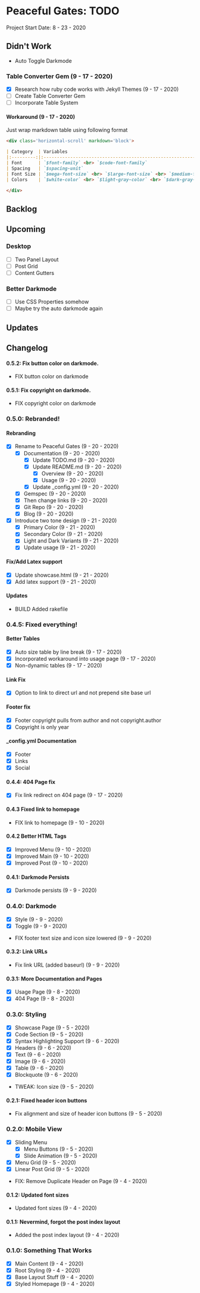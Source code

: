 Peaceful Gates: TODO
====================================================================
Project Start Date: 8 - 23 - 2020

Didn't Work
--------------------------------------------------------------------

- Auto Toggle Darkmode 

### Table Converter Gem (9 - 17 - 2020)

- [x] Research how ruby code works with Jekyll Themes (9 - 17 - 2020)
- [ ] Create Table Converter Gem
- [ ] Incorporate Table System

#### Workaround (9 - 17 - 2020)

Just wrap markdown table using following format

```markdown
<div class='horizontal-scroll' markdown='block'>

| Category  | Variables                                                                                                           |
|:---------:|:-------------------------------------------------------------------------------------------------------------------:|
| Font      | `$font-family` <br> `$code-font-family`                                                                             |
| Spacing   | `$spacing-unit`                                                                                                     |
| Font Size | `$mega-font-size` <br> `$large-font-size` <br> `$medium-font-size` <br> `$normal-font-size` <br> `$small-font-size` |
| Colors    | `$white-color` <br> `$light-gray-color` <br> `$dark-gray-color` <br> `$black-color`                                 |

</div>
```

Backlog
--------------------------------------------------------------------

Upcoming
--------------------------------------------------------------------

### Desktop

- [ ] Two Panel Layout
- [ ] Post Grid
- [ ] Content Gutters

### Better Darkmode

- [ ] Use CSS Properties somehow
- [ ] Maybe try the auto darkmode again

Updates
--------------------------------------------------------------------

Changelog
--------------------------------------------------------------------

#### 0.5.2: Fix button color on darkmode.

- FIX button color on darkmode

#### 0.5.1: Fix copyright on darkmode.

- FIX copyright color on darkmode

### 0.5.0: Rebranded!

#### Rebranding

- [x] Rename to Peaceful Gates (9 - 20 - 2020)
    - [x] Documentation (9 - 20 - 2020)
        - [x] Update TODO.md (9 - 20 - 2020)
        - [x] Update README.md (9 - 20 - 2020)
            - [x] Overview (9 - 20 - 2020)
            - [x] Usage (9 - 20 - 2020)
        - [x] Update _config.yml (9 - 20 - 2020)
    - [x] Gemspec (9 - 20 - 2020)
    - [x] Then change links (9 - 20 - 2020)
    - [x] Git Repo (9 - 20 - 2020)
    - [x] Blog (9 - 20 - 2020)
- [x] Introduce two tone design (9 - 21 - 2020)
    - [x] Primary Color (9 - 21 - 2020)
    - [x] Secondary Color (9 - 21 - 2020)
    - [x] Light and Dark Variants (9 - 21 - 2020)
    - [x] Update usage (9 - 21 - 2020)

#### Fix/Add Latex support

- [x] Update showcase.html (9 - 21 - 2020)
- [x] Add latex support (9 - 21 - 2020)

#### Updates

- BUILD Added rakefile

### 0.4.5: Fixed everything!

#### Better Tables

- [x] Auto size table by line break (9 - 17 - 2020)
- [x] Incorporated workaround into usage page (9 - 17 - 2020)
- [x] Non-dynamic tables (9 - 17 - 2020)

#### Link Fix

- [x] Option to link to direct url and not prepend site base url

#### Footer fix

- [x] Footer copyright pulls from author and not copyright.author
- [x] Copyright is only year

#### _config.yml Documentation

- [x] Footer
- [x] Links
- [x] Social

#### 0.4.4: 404 Page fix

- [x] Fix link redirect on 404 page (9 - 17 - 2020)

#### 0.4.3 Fixed link to homepage

- FIX link to homepage (9 - 10 - 2020)

#### 0.4.2 Better HTML Tags

- [x] Improved Menu (9 - 10 - 2020)
- [x] Improved Main (9 - 10 - 2020)
- [x] Improved Post (9 - 10 - 2020)

#### 0.4.1: Darkmode Persists

- [x] Darkmode persists (9 - 9 - 2020)

### 0.4.0: Darkmode

- [x] Style (9 - 9 - 2020)
- [x] Toggle (9 - 9 - 2020)
- FIX footer text size and icon size lowered (9 - 9 - 2020)

#### 0.3.2: Link URLs

- Fix link URL (added baseurl) (9 - 9 - 2020)

#### 0.3.1: More Documentation and Pages

- [x] Usage Page (9 - 8 - 2020)
- [x] 404 Page (9 - 8 - 2020)

### 0.3.0: Styling

- [x] Showcase Page (9 - 5 - 2020)
- [x] Code Section (9 - 5 - 2020)
- [x] Syntax Highlighting Support (9 - 6 - 2020)
- [x] Headers (9 - 6 - 2020)
- [x] Text (9 - 6 - 2020)
- [x] Image (9 - 6 - 2020)
- [x] Table (9 - 6 - 2020)
- [x] Blockquote (9 - 6 - 2020)
- TWEAK: Icon size (9 - 5 - 2020)

#### 0.2.1: Fixed header icon buttons

- Fix alignment and size of header icon buttons (9 - 5 - 2020)

### 0.2.0: Mobile View

- [x] Sliding Menu
    - [x] Menu Buttons (9 - 5 - 2020)
    - [x] Slide Animation (9 - 5 - 2020)
- [x] Menu Grid (9 - 5 - 2020)
- [x] Linear Post Grid (9 - 5 - 2020)
- FIX: Remove Duplicate Header on Page (9 - 4 - 2020)

#### 0.1.2: Updated font sizes

- Updated font sizes (9 - 4 - 2020)

#### 0.1.1: Nevermind, forgot the post index layout

- Added the post index layout (9 - 4 - 2020)

### 0.1.0: Something That Works

- [x] Main Content (9 - 4 - 2020)
- [x] Root Styling (9 - 4 - 2020)
- [x] Base Layout Stuff (9 - 4 - 2020)
- [x] Styled Homepage (9 - 4 - 2020)